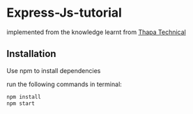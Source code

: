 # Express-Js-tutorial
implemented from the knowledge learnt from [Thapa Technical ](https://www.youtube.com/channel/UCwfaAHy4zQUb2APNOGXUCCA)

## Installation

Use npm to install dependencies

run the following commands in terminal:

```javascript
npm install
npm start
```
